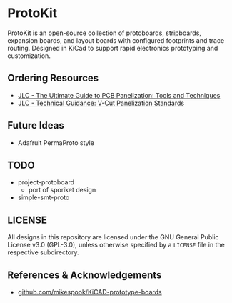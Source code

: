# ProtoKit

ProtoKit is an open-source collection of protoboards, stripboards, expansion boards, and layout boards with configured footprints and trace routing. Designed in KiCad to support rapid electronics prototyping and customization.

## Ordering Resources

- [JLC - The Ultimate Guide to PCB Panelization: Tools and Techniques](https://jlcpcb.com/blog/the-ultimate-guide-to-pcb-panelization:-tools-and-techniques)
- [JLC - Technical Guidance: V-Cut Panelization Standards](https://jlcpcb.com/blog/technical-guidance-v-cut-panelization-standards)

## Future Ideas

- Adafruit PermaProto style

## TODO

- project-protoboard
  - port of sporiket design
- simple-smt-proto

## LICENSE

All designs in this repository are licensed under the GNU General Public License v3.0 (GPL-3.0), unless otherwise specified by a `LICENSE` file in the respective subdirectory.

## References & Acknowledgements

- [github.com/mikespook/KiCAD-prototype-boards](https://github.com/mikespook/KiCAD-prototype-boards)
